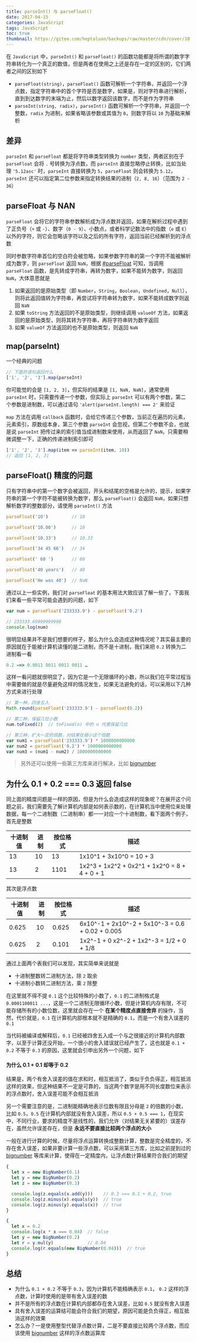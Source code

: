 ```yaml
---
title: parseInt() 与 parseFloat()
date: 2017-04-15
categories: JavaScript
tags: JavaScript
toc: true
thumbnail: https://gitee.com/heptaluan/backups/raw/master/cdn/cover/10.jpg
---
```


在 `JavaScript` 中，`parseInt()` 和 `parseFloat()` 的函数功能都是将所谓的数字字符串转化为一个真正的数值，但是两者在使用之上还是存在一定的区别的，它们两者之间的区别如下

<!--more-->




* `parseFloat(string)`，`parseFloat()` 函数可解析一个字符串，并返回一个浮点数，指定字符串中的首个字符是否是数字，如果是，则对字符串进行解析，直到到达数字的末端为止，然后以数字返回该数字，而不是作为字符串
* `parseInt(string, radix)`，`parseInt()` 函数可解析一个字符串，并返回一个整数，`radix` 为进制，如果省略该参数或其值为 `0`，则数字将以 `10` 为基础来解析

## 差异

`parseInt` 和 `parseFloat` 都是将字符串类型转换为 `number` 类型，两者区别在于 `parseFloat` 会将 `.` 号转换为浮点数，而 `parseInt` 直接忽略停止转换，比如当处理 `'5.12asc'` 时，`parseInt` 直接转换为 `5`，`parseFloat` 则会转换为 `5.12`，`parseInt` 还可以指定第二位参数来指定转换结果的进制（`2, 8, 16`）（范围为 `2 - 36`）




## parseFloat 与 NAN

`parseFloat` 会将它的字符串参数解析成为浮点数并返回，如果在解析过程中遇到了正负号（`+` 或 `-`）、数字（`0 - 9`）、小数点，或者科学记数法中的指数（`e` 或 `E`）以外的字符，则它会忽略该字符以及之后的所有字符，返回当前已经解析到的浮点数

同时参数字符串首位的空白符会被忽略，如果参数字符串的第一个字符不能被解析成为数字，则 `parseFloat` 返回 `NaN`，根据 [#parseFloat](https://www.w3.org/html/ig/zh/wiki/ES5/%E6%A0%87%E5%87%86_ECMAScript_%E5%86%85%E7%BD%AE%E5%AF%B9%E8%B1%A1#parseFloat_.28string.29) 可知，当调用 `parseFloat` 函数，是先转成字符串，再转为数字，如果不能转为数字，则返回 `NaN`，大体意思就是

1. 如果返回的是原始类型（即 `Number`，`String`，`Boolean`，`Undefined`，`Null`），则将此返回值转为字符串，再尝试将字符串转为数字，如果不能转成数字则返回 `NaN`
2. 如果 `toString` 方法返回的不是原始类型，则继续调用 `valueOf` 方法，如果返回的是原始类型，则将其转为字符串，再将字符串转为数字返回
3. 如果 `valueOf` 方法返回的也不是原始类型，则返回 `NaN`



## map(parseInt)

一个经典的问题

```js
// 下面的语句返回什么
['1', '2', '3'].map(parseInt)
```

你可能觉的会是 `[1, 2, 3]`，但实际的结果是 `[1, NaN, NaN]`，通常使用 `parseInt` 时，只需要传递一个参数，但实际上 `parseInt` 可以有两个参数，第二个参数是进制数，可以通过语句 `'alert(parseInt.length) === 2'` 来验证

`map` 方法在调用 `callback` 函数时，会给它传递三个参数，当前正在遍历的元素，元素索引，原数组本身，第三个参数 `parseInt` 会忽视，但第二个参数不会，也就是说 `parseInt` 把传过来的索引值当成进制数来使用，从而返回了 `NaN`，只需要稍微调整一下，正确的传递进制索引即可
 
```js
['1', '2', '3'].map(item => parseInt(item, 10))
// 返回 [1, 2, 3]
```


## parseFloat() 精度的问题

只有字符串中的第一个数字会被返回，开头和结尾的空格是允许的，提示，如果字符串的第一个字符不能被转换为数字，那么 `parseFloat()` 会返回 `NaN`，如果只想解析数字的整数部分，请使用 `parseInt()` 方法

```js
parseFloat('10')         // 10

parseFloat('10.00')      // 10

parseFloat('10.33')      // 10.33

parseFloat('34 45 66')   // 34

parseFloat(' 60 ')       // 60

parseFloat('40 years')   // 40

parseFloat('He was 40')  // NaN
```

通过以上一些实例，我们对 `parseFloat` 的基本用法大致应该了解一些了，下面我们来看一些平常可能会遇到的问题，如下

```js
var num = parseFloat('233333.9') - parseFloat('0.2')

// 233333.69999999998
console.log(num)
```

很明显结果并不是我们想要的样子，那么为什么会造成这种情况呢？其实最主要的原因就在于能被计算机读懂的是二进制，而不是十进制，我们来把 `0.2` 转换为二进制看一看

```js
0.2 ==> 0.0011 0011 0011 0011 …
```

这样一看问题就很明显了，因为它是一个无限循环的小数，所以我们在平常过程当中需要做的就是尽量避免这样的情况发生，如果无法避免的话，可以采用以下几种方式来进行处理

```js
// 第一种，四舍五入
Math.round(parseFloat('233333.9') - parseFloat(0.2))

// 第二种，保留几位小数
num.toFixed(2)  // toFixed(n) 中的 n 代表保留几位 

// 第三种，扩大一定的倍数，对结果在缩小这个倍数
var num1 = parseFloat('233333.9') * 1000000000000
var num2 = parseFloat('0.2') * 1000000000000
var num3 = (num1 - num2) / 1000000000000
```

> 另外还可以使用一些第三方库来进行解决，比如 [bignumber](https://github.com/MikeMcl/bignumber.js/)



## 为什么 0.1 + 0.2 === 0.3 返回 false

同上面的精度问题是一样的原因，但是为什么会造成这样的现象呢？在展开这个问题之前，我们需要先了解计算机内部是如何表示数的，在计算机当中使用位来处理数据，每一个二进制数（二进制串）都一一对应一个十进制数，看下面两个例子，首先是整数

|十进制值|进制|按位格式|描述|
|-|-|-|-|
|13|10|13|1x10^1 + 3x10^0 = 10 + 3|
|13|2|1101|1x2^3 + 1x2^2 + 0x2^1 + 1x2^0 = 8 + 4 + 0 + 1|

其次是浮点数

|十进制值|进制|按位格式|描述|
|-|-|-|-|
|0.625|10|0.625|6x10^-1 + 2x10^-2 + 5x10^-3 = 0.6 + 0.02 + 0.005|
|0.625|2|0.101|1x2^-1 + 0 x2^-2 + 1x2^-3 = 1/2 + 0 + 1/8|

通过上面两个表我们可以发现，其实简单来说就是

* 十进制整数转二进制方法，除 `2` 取余
* 十进制小数转二进制方法，乘 `2` 除整

在这里就不得不提 `0.1` 这个比较特殊的小数了，`0.1` 的二进制格式是 `0.0001100011 ...`，这是一个二进制无限循环小数，但是计算机内存有限，不可能存储所有的小数位数，这里就会存在一个 **在某个精度点直接舍弃** 的操作，当然，代价就是，`0.1` 在计算机内部根本就不是精确的 `0.1`，而是一个有舍入误差的 `0.1`

当代码被编译或解释后，`0.1` 已经被四舍五入成一个与之很接近的计算机内部数字，以至于计算还没开始，一个很小的舍入错误就已经产生了，这也就是 `0.1 + 0.2` 不等于 `0.3` 的原因，这里就会引申出另外一个问题，如下

#### 为什么 0.1 + 0.1 却等于 0.2

结果是，两个有舍入误差的值在求和时，相互抵消了，类似于负负得正，相互抵消这样的效果，但这种结果不一定是可靠的，当这两个数字是用不同长度数位来表示的浮点数时，舍入误差可能不会相互抵消

另一个需要注意的是，二进制能精确地表示位数有限且分母是 `2` 的倍数的小数，比如 `0.5`，`0.5` 在计算机内部就没有舍入误差，所以 `0.5 + 0.5 === 1`，在现实中，不同行业，要求的精度不是线性的，我们允许（对结果无关紧要的）误差存在，虽然允许误差存在，但是 **永远不要直接比较两个浮点的大小**

一般在进行计算的时候，尽量将浮点运算转换成整数计算，整数是完全精度的，不存在舍入误差，如果非要计算一些浮点数，可以采用第三方库，比如之前提到过的 [bignumber](https://github.com/MikeMcl/bignumber.js) 等库来计算，使得在一定精度内，让浮点数计算结果符合我们的期望

```js
{
  let x = new BigNumber(0.1)
  let y = new BigNumber(0.2)
  let z = new BigNumber(0.3)

  console.log(z.equals(x.add(y)))    // 0.3 === 0.1 + 0.2, true
  console.log(z.minus(x).equals(y))  // true
  console.log(z.minus(y).equals(x))  // true
}

{
  let x = 0.2
  console.log(x * x === 0.04)  // false
  let y = new BigNumber(0.2)
  let r = y.mul(y)             // 0.04
  console.log(r.equals(new BigNumber(0.04)))  // true
}
```


## 总结

* 为什么 `0.1 + 0.2` 不等于 `0.3`，因为计算机不能精确表示 `0.1`， `0.2` 这样的浮点数，计算时使用的是带有舍入误差的数
* 并不是所有的浮点数在计算机内部都存在舍入误差，比如 `0.5` 就没有舍入误差
* 具有舍入误差的运算结可能会符合我们的期望，原因可能是负负得正，相互抵消这样的效果
* 怎么办？一是使用整型代替浮点数计算，二是不要直接比较两个浮点数，而应该使用 [bignumber](https://github.com/MikeMcl/bignumber.js) 这样的浮点数运算库
